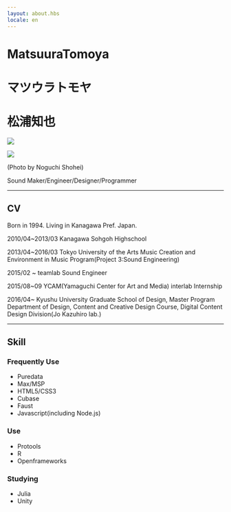 ```yaml
---
layout: about.hbs
locale: en
---
```


# MatsuuraTomoya

# マツウラトモヤ

# 松浦知也

![]({{config.root}}assets/img/profile2.jpg)

![]({{config.root}}assets/img/profile.jpg)

(Photo by Noguchi Shohei)

Sound Maker/Engineer/Designer/Programmer

---

## CV

Born in 1994. Living in Kanagawa Pref. Japan.

2010/04~2013/03 Kanagawa Sohgoh Highschool

2013/04~2016/03 Tokyo University of the Arts Music Creation and Environment in Music Program(Project 3:Sound Engineering)

2015/02 ~ teamlab Sound Engineer

2015/08~09 YCAM(Yamaguchi Center for Art and Media) interlab Internship

2016/04~ Kyushu University Graduate School of Design, Master Program Department of Design, Content and Creative Design Course, Digital Content Design Division(Jo Kazuhiro lab.)

---

## Skill

### Frequently Use

- Puredata
- Max/MSP
- HTML5/CSS3
- Cubase
- Faust
- Javascript(including Node.js)

### Use

- Protools
- R
- Openframeworks

### Studying

- Julia
- Unity
